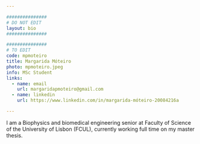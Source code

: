 ```yaml
---

###############
# DO NOT EDIT
layout: bio
###############

###############
# TO EDIT
code: mpmoteiro
title: Margarida Móteiro
photo: mpmoteiro.jpeg
info: MSc Student
links:
  - name: email
    url: margaridapmoteiro@gmail.com
  - name: linkedin
    url: https://www.linkedin.com/in/margarida-móteiro-20084216a

---
```


I am a Biophysics and biomedical engineering senior at Faculty of Science of the University of Lisbon (FCUL), currently working full time on my master thesis.